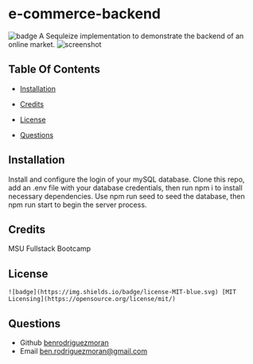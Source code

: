 
# e-commerce-backend
![badge](https://img.shields.io/badge/license-MIT-blue.svg)
A Sequleize implementation to demonstrate the backend of an online market.
![screenshot](assets/images/screenshot.png)
## Table Of Contents
- [Installation](#installation)

- [Credits](#credits)
- [License](#license)
- [Questions](#questions)




## Installation 
Install and configure the login of your mySQL database. Clone this repo, add an .env file with your database credentials, then run npm i to install necessary dependencies. Use npm run seed to seed the database, then npm run start to begin the server process.

## Credits 
MSU Fullstack Bootcamp
## License 

    ![badge](https://img.shields.io/badge/license-MIT-blue.svg) [MIT Licensing](https://opensource.org/license/mit/)

## Questions
- Github [benrodriguezmoran](https://github.com/benrodriguezmoran) 
- Email [ben.rodriguezmoran@gmail.com](mailto:ben.rodriguezmoran@gmail.com)




